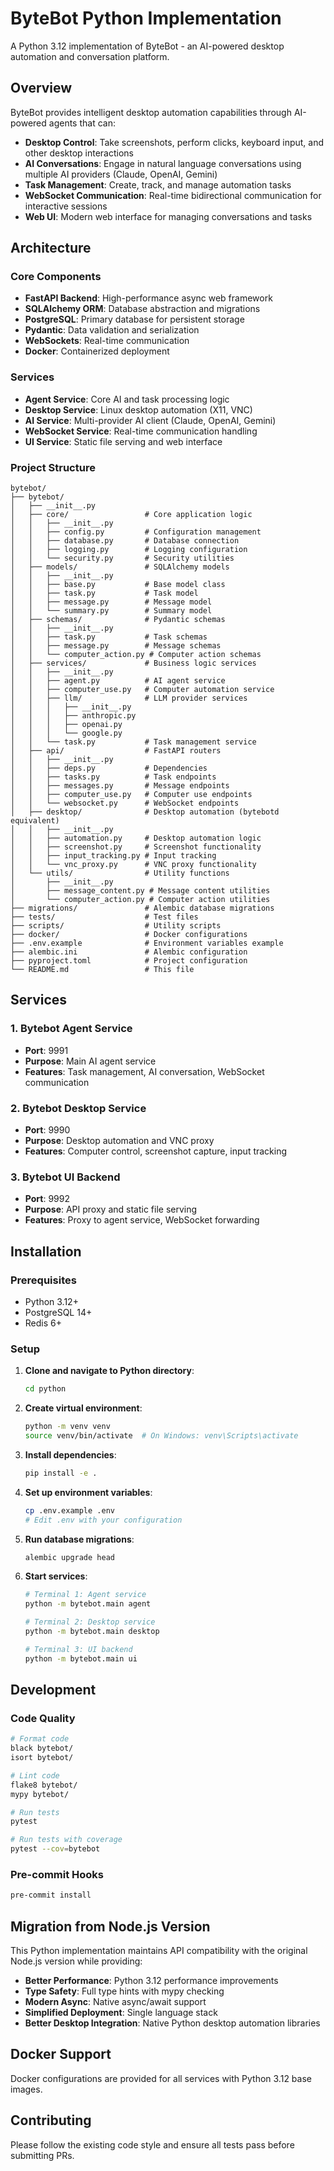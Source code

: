 # ByteBot Python Implementation

A Python 3.12 implementation of ByteBot - an AI-powered desktop automation and conversation platform.

## Overview

ByteBot provides intelligent desktop automation capabilities through AI-powered agents that can:

- **Desktop Control**: Take screenshots, perform clicks, keyboard input, and other desktop interactions
- **AI Conversations**: Engage in natural language conversations using multiple AI providers (Claude, OpenAI, Gemini)
- **Task Management**: Create, track, and manage automation tasks
- **WebSocket Communication**: Real-time bidirectional communication for interactive sessions
- **Web UI**: Modern web interface for managing conversations and tasks

## Architecture

### Core Components

- **FastAPI Backend**: High-performance async web framework
- **SQLAlchemy ORM**: Database abstraction and migrations
- **PostgreSQL**: Primary database for persistent storage
- **Pydantic**: Data validation and serialization
- **WebSockets**: Real-time communication
- **Docker**: Containerized deployment

### Services

- **Agent Service**: Core AI and task processing logic
- **Desktop Service**: Linux desktop automation (X11, VNC)
- **AI Service**: Multi-provider AI client (Claude, OpenAI, Gemini)
- **WebSocket Service**: Real-time communication handling
- **UI Service**: Static file serving and web interface

### Project Structure

```
bytebot/
├── bytebot/
│   ├── __init__.py
│   ├── core/                 # Core application logic
│   │   ├── __init__.py
│   │   ├── config.py         # Configuration management
│   │   ├── database.py       # Database connection
│   │   ├── logging.py        # Logging configuration
│   │   └── security.py       # Security utilities
│   ├── models/               # SQLAlchemy models
│   │   ├── __init__.py
│   │   ├── base.py           # Base model class
│   │   ├── task.py           # Task model
│   │   ├── message.py        # Message model
│   │   └── summary.py        # Summary model
│   ├── schemas/              # Pydantic schemas
│   │   ├── __init__.py
│   │   ├── task.py           # Task schemas
│   │   ├── message.py        # Message schemas
│   │   └── computer_action.py # Computer action schemas
│   ├── services/             # Business logic services
│   │   ├── __init__.py
│   │   ├── agent.py          # AI agent service
│   │   ├── computer_use.py   # Computer automation service
│   │   ├── llm/              # LLM provider services
│   │   │   ├── __init__.py
│   │   │   ├── anthropic.py
│   │   │   ├── openai.py
│   │   │   └── google.py
│   │   └── task.py           # Task management service
│   ├── api/                  # FastAPI routers
│   │   ├── __init__.py
│   │   ├── deps.py           # Dependencies
│   │   ├── tasks.py          # Task endpoints
│   │   ├── messages.py       # Message endpoints
│   │   ├── computer_use.py   # Computer use endpoints
│   │   └── websocket.py      # WebSocket endpoints
│   ├── desktop/              # Desktop automation (bytebotd equivalent)
│   │   ├── __init__.py
│   │   ├── automation.py     # Desktop automation logic
│   │   ├── screenshot.py     # Screenshot functionality
│   │   ├── input_tracking.py # Input tracking
│   │   └── vnc_proxy.py      # VNC proxy functionality
│   └── utils/                # Utility functions
│       ├── __init__.py
│       ├── message_content.py # Message content utilities
│       └── computer_action.py # Computer action utilities
├── migrations/               # Alembic database migrations
├── tests/                    # Test files
├── scripts/                  # Utility scripts
├── docker/                   # Docker configurations
├── .env.example              # Environment variables example
├── alembic.ini               # Alembic configuration
├── pyproject.toml            # Project configuration
└── README.md                 # This file
```

## Services

### 1. Bytebot Agent Service
- **Port**: 9991
- **Purpose**: Main AI agent service
- **Features**: Task management, AI conversation, WebSocket communication

### 2. Bytebot Desktop Service
- **Port**: 9990
- **Purpose**: Desktop automation and VNC proxy
- **Features**: Computer control, screenshot capture, input tracking

### 3. Bytebot UI Backend
- **Port**: 9992
- **Purpose**: API proxy and static file serving
- **Features**: Proxy to agent service, WebSocket forwarding

## Installation

### Prerequisites

- Python 3.12+
- PostgreSQL 14+
- Redis 6+

### Setup

1. **Clone and navigate to Python directory**:
   ```bash
   cd python
   ```

2. **Create virtual environment**:
   ```bash
   python -m venv venv
   source venv/bin/activate  # On Windows: venv\Scripts\activate
   ```

3. **Install dependencies**:
   ```bash
   pip install -e .
   ```

4. **Set up environment variables**:
   ```bash
   cp .env.example .env
   # Edit .env with your configuration
   ```

5. **Run database migrations**:
   ```bash
   alembic upgrade head
   ```

6. **Start services**:
   ```bash
   # Terminal 1: Agent service
   python -m bytebot.main agent
   
   # Terminal 2: Desktop service
   python -m bytebot.main desktop
   
   # Terminal 3: UI backend
   python -m bytebot.main ui
   ```

## Development

### Code Quality

```bash
# Format code
black bytebot/
isort bytebot/

# Lint code
flake8 bytebot/
mypy bytebot/

# Run tests
pytest

# Run tests with coverage
pytest --cov=bytebot
```

### Pre-commit Hooks

```bash
pre-commit install
```

## Migration from Node.js Version

This Python implementation maintains API compatibility with the original Node.js version while providing:

- **Better Performance**: Python 3.12 performance improvements
- **Type Safety**: Full type hints with mypy checking
- **Modern Async**: Native async/await support
- **Simplified Deployment**: Single language stack
- **Better Desktop Integration**: Native Python desktop automation libraries

## Docker Support

Docker configurations are provided for all services with Python 3.12 base images.

## Contributing

Please follow the existing code style and ensure all tests pass before submitting PRs.